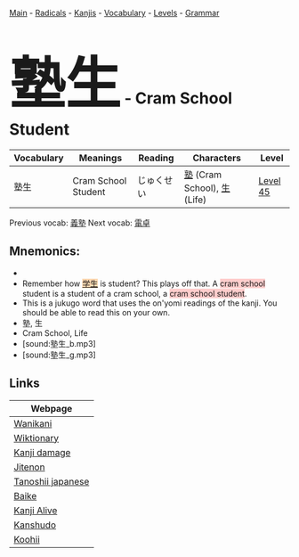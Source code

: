 <style> bigfont {font-size: 100px}</style>
[Main](../README.md) -
[Radicals](../radicals.md) -
[Kanjis](../kanjis.md) -
[Vocabulary](../vocabulary.md) -
[Levels](../levels.md) -
[Grammar](../grammar.md)
# <bigfont> 塾生</bigfont> - Cram School Student 

| Vocabulary | Meanings | Reading | Characters | Level |
| --- | --- | --- | --- | --- |
| 塾生 | Cram School Student | じゅくせい |  [塾](../kanjis/塾.md) (Cram School), [生](../kanjis/生.md) (Life) | [Level 45](../levels/wk_level45.md) |

Previous vocab: [義塾](義塾.md) Next vocab: [電卓](電卓.md) 

## Mnemonics:

* 
* Remember how <span style="background-color:#fed8b1"> [学生](https://jisho.org/search/学生)</span> is student? This plays off that. A <span style="background-color:#ffcccb"> cram school</span> student is a student of a cram school, a <span style="background-color:#ffcccb"> cram school student</span>.
* This is a jukugo word that uses the on'yomi readings of the kanji. You should be able to read this on your own.
* 塾, 生
* Cram School, Life
* [sound:塾生_b.mp3]
* [sound:塾生_g.mp3]


## Links 

| Webpage |
| --- |
| [Wanikani          ](https://www.wanikani.com/kanji/塾生) |
| [Wiktionary        ](https://en.wiktionary.org/wiki/塾生) |
| [Kanji damage      ](http://www.kanjidamage.com/kanji/search?utf8=✓&q=塾生) |
| [Jitenon           ](https://jitenon.com/kanji/塾生) |
| [Tanoshii japanese ](https://www.tanoshiijapanese.com/dictionary/kanji.cfm?k=塾生) |
| [Baike             ](https://baike.baidu.com/item/塾生) |
| [Kanji Alive       ](https://app.kanjialive.com/塾生) |
| [Kanshudo          ](https://www.kanshudo.com/searchmn?q=塾生) |
| [Koohii            ](https://kanji.koohii.com/study/kanji/塾生) |
